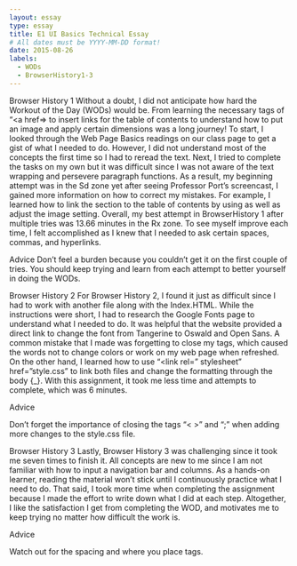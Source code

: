 ```yaml
---
layout: essay
type: essay
title: E1 UI Basics Technical Essay 
# All dates must be YYYY-MM-DD format!
date: 2015-08-26
labels:
  - WODs
  - BrowserHistory1-3
---
```

Browser History 1
Without a doubt, I did not anticipate how hard the Workout of the Day (WODs) would be. From learning the necessary tags of “<a href=></a> to insert links for the table of contents to understand how to put an image and apply certain dimensions was a long journey! To start, I looked through the Web Page Basics readings on our class page to get a gist of what I needed to do. 
However, I did not understand most of the concepts the first time so I had to reread the text. Next, I tried to complete the tasks on my own but it was difficult since I was not aware of the text wrapping and persevere paragraph functions. As a result, my beginning attempt was in the Sd zone yet after seeing Professor Port’s screencast, I gained more information on how to correct my mistakes. For example, I learned how to link the section to the table of contents by using as well as adjust the image setting. Overall, my best attempt in BrowserHistory 1 after multiple tries was 13.66 minutes in the Rx zone. To see myself improve each time, I felt accomplished as I knew that I needed to ask certain spaces, commas, and hyperlinks. 

Advice
Don’t feel a burden because you couldn’t get it on the first couple of tries. You should keep trying and learn from each attempt to better yourself in doing the WODs. 

Browser History 2
For Browser History 2, I found it just as difficult since I had to work with another file along with the Index.HTML. While the instructions were short, I had to research the Google Fonts page to understand what I needed to do. It was helpful that the website provided a direct link to change the font from Tangerine to Oswald and Open Sans.  A common mistake that I made was forgetting to close my tags, which caused the words not to change colors or work on my web page when refreshed. On the other hand, I learned how to use “<link rel=” stylesheet” href=”style.css” to link both files and change the formatting through the body {_}. With this assignment, it took me less time and attempts to complete, which was 6 minutes.

Advice

Don’t forget the importance of closing the tags “< >” and “;” when adding more changes to the style.css file. 

Browser History 3
Lastly, Browser History 3 was challenging since it took me seven times to finish it. All concepts are new to me since I am not familiar with how to input a navigation bar and columns. As a hands-on learner, reading the material won’t stick until I continuously practice what I need to do. That said, I took more time when completing the assignment because I made the effort to write down what I did at each step. Altogether, I like the satisfaction I get from completing the WOD, and motivates me to keep trying no matter how difficult the work is. 

Advice

Watch out for the spacing and where you place tags.
